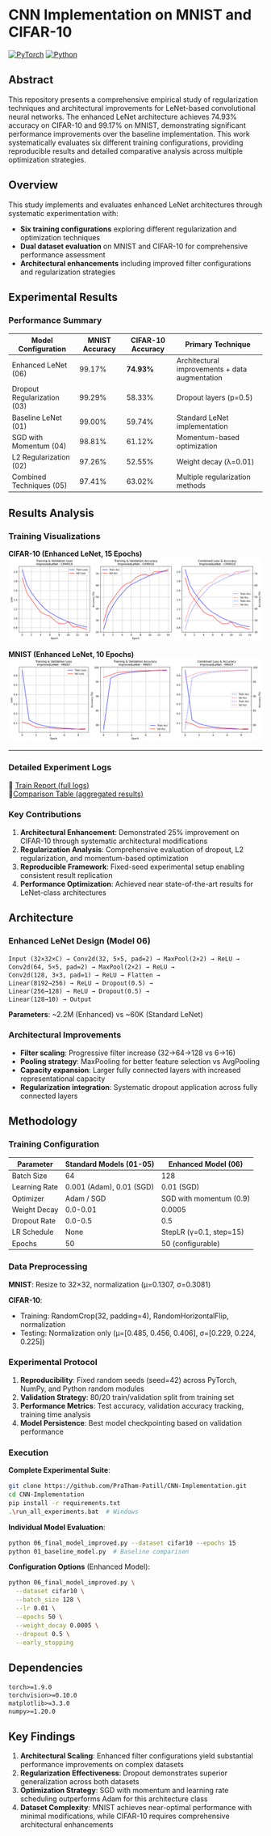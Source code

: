 # CNN Implementation on MNIST and CIFAR-10

[![PyTorch](https://img.shields.io/badge/PyTorch-EE4C2C?style=flat&logo=pytorch&logoColor=white)](https://pytorch.org/)
[![Python](https://img.shields.io/badge/Python-3.8+-blue?style=flat&logo=python&logoColor=white)](https://python.org/)

## Abstract

This repository presents a comprehensive empirical study of regularization techniques and architectural improvements for LeNet-based convolutional neural networks. The enhanced LeNet architecture achieves 74.93% accuracy on CIFAR-10 and 99.17% on MNIST, demonstrating significant performance improvements over the baseline implementation. This work systematically evaluates six different training configurations, providing reproducible results and detailed comparative analysis across multiple optimization strategies.

## Overview

This study implements and evaluates enhanced LeNet architectures through systematic experimentation with:

- **Six training configurations** exploring different regularization and optimization techniques
- **Dual dataset evaluation** on MNIST and CIFAR-10 for comprehensive performance assessment
- **Architectural enhancements** including improved filter configurations and regularization strategies


## Experimental Results

### Performance Summary

| Model Configuration         | MNIST Accuracy | CIFAR-10 Accuracy | Primary Technique                              |
| --------------------------- | -------------- | ----------------- | ---------------------------------------------- |
| Enhanced LeNet (06)         | 99.17%         | **74.93%**        | Architectural improvements + data augmentation |
| Dropout Regularization (03) | 99.29%         | 58.33%            | Dropout layers (p=0.5)                         |
| Baseline LeNet (01)         | 99.00%         | 59.74%            | Standard LeNet implementation                  |
| SGD with Momentum (04)      | 98.81%         | 61.12%            | Momentum-based optimization                    |
| L2 Regularization (02)      | 97.26%         | 52.55%            | Weight decay (λ=0.01)                          |
| Combined Techniques (05)    | 97.41%         | 63.02%            | Multiple regularization methods                |

## Results Analysis
###  Training Visualizations

**CIFAR-10 (Enhanced LeNet, 15 Epochs)**  
![CIFAR10 Results](results/ImprovedLeNet_cifar10_sgd_dropout0.5_wd5e-04_15epochs.png)

**MNIST (Enhanced LeNet, 10 Epochs)**  
![MNIST Results](results/ImprovedLeNet_mnist_sgd_dropout0.5_wd5e-04_10epochs.png)

---

###  Detailed Experiment Logs

📄 [Train Report (full logs)](results/train_report.txt)  
📄[Comparison Table (aggregated results)](results/comparison_table.txt)

### Key Contributions

1. **Architectural Enhancement**: Demonstrated 25% improvement on CIFAR-10 through systematic architectural modifications
2. **Regularization Analysis**: Comprehensive evaluation of dropout, L2 regularization, and momentum-based optimization
3. **Reproducible Framework**: Fixed-seed experimental setup enabling consistent result replication
4. **Performance Optimization**: Achieved near state-of-the-art results for LeNet-class architectures

## Architecture

### Enhanced LeNet Design (Model 06)

```
Input (32×32×C) → Conv2d(32, 5×5, pad=2) → MaxPool(2×2) → ReLU →
Conv2d(64, 5×5, pad=2) → MaxPool(2×2) → ReLU →
Conv2d(128, 3×3, pad=1) → ReLU → Flatten →
Linear(8192→256) → ReLU → Dropout(0.5) →
Linear(256→128) → ReLU → Dropout(0.5) →
Linear(128→10) → Output
```

**Parameters**: ~2.2M (Enhanced) vs ~60K (Standard LeNet)

### Architectural Improvements

- **Filter scaling**: Progressive filter increase (32→64→128 vs 6→16)
- **Pooling strategy**: MaxPooling for better feature selection vs AvgPooling
- **Capacity expansion**: Larger fully connected layers with increased representational capacity
- **Regularization integration**: Systematic dropout application across fully connected layers

## Methodology

### Training Configuration

| Parameter | Standard Models (01-05) | Enhanced Model (06) |
|-----------|-------------------------|-------------------|
| Batch Size | 64 | 128 |
| Learning Rate | 0.001 (Adam), 0.01 (SGD) | 0.01 (SGD) |
| Optimizer | Adam / SGD | SGD with momentum (0.9) |
| Weight Decay | 0.0-0.01 | 0.0005 |
| Dropout Rate | 0.0-0.5 | 0.5 |
| LR Schedule | None | StepLR (γ=0.1, step=15) |
| Epochs | 50 | 50 (configurable) |

### Data Preprocessing

**MNIST**: Resize to 32×32, normalization (μ=0.1307, σ=0.3081)

**CIFAR-10**: 
- Training: RandomCrop(32, padding=4), RandomHorizontalFlip, normalization
- Testing: Normalization only (μ=[0.485, 0.456, 0.406], σ=[0.229, 0.224, 0.225])

### Experimental Protocol

1. **Reproducibility**: Fixed random seeds (seed=42) across PyTorch, NumPy, and Python random modules
2. **Validation Strategy**: 80/20 train/validation split from training set
3. **Performance Metrics**: Test accuracy, validation accuracy tracking, training time analysis
4. **Model Persistence**: Best model checkpointing based on validation performance


### Execution

**Complete Experimental Suite**:
```bash
git clone https://github.com/PraTham-Patill/CNN-Implementation.git
cd CNN-Implementation
pip install -r requirements.txt
.\run_all_experiments.bat  # Windows
```

**Individual Model Evaluation**:
```bash
python 06_final_model_improved.py --dataset cifar10 --epochs 15
python 01_baseline_model.py  # Baseline comparison
```

**Configuration Options** (Enhanced Model):
```bash
python 06_final_model_improved.py \
  --dataset cifar10 \
  --batch_size 128 \
  --lr 0.01 \
  --epochs 50 \
  --weight_decay 0.0005 \
  --dropout 0.5 \
  --early_stopping
```


## Dependencies

```
torch>=1.9.0
torchvision>=0.10.0
matplotlib>=3.3.0
numpy>=1.20.0
```

## Key Findings

1. **Architectural Scaling**: Enhanced filter configurations yield substantial performance improvements on complex datasets
2. **Regularization Effectiveness**: Dropout demonstrates superior generalization across both datasets
3. **Optimization Strategy**: SGD with momentum and learning rate scheduling outperforms Adam for this architecture class
4. **Dataset Complexity**: MNIST achieves near-optimal performance with minimal modifications, while CIFAR-10 requires comprehensive architectural enhancements


